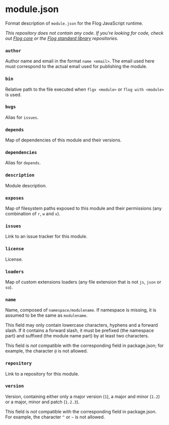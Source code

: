 # module.json

Format description of `module.json` for the Flog JavaScript runtime.

*This repository does not contain any code. If you're looking for code, check
out [Flog core][core] or the [Flog standard library][std] repositories.*

### `author`

Author name and email in the format `name <email>`. The email used here must
correspond to the actual email used for publishing the module.

### `bin`

Relative path to the file executed when `flgx <module>` or `flog with <module>`
is used.

### `bugs`

Alias for `issues`.

### `depends`

Map of dependencies of this module and their versions.

### `dependencies`

Alias for `depends`.

### `description`

Module description.

### `exposes`

Map of filesystem paths exposed to this module and their permissions (any
combination of `r`, `w` and `x`).

### `issues`

Link to an issue tracker for this module.

### `license`

License.

### `loaders`

Map of custom extensions loaders (any file extension that is not `js`, `json`
or `so`).

### `name`

Name, composed of `namespace/modulename`. If namespace is missing, it is
assumed to be the same as `modulename`.

This field may only contain lowercase characters, hyphens and a forward slash.
If it contains a forward slash, it must be prefixed (the namespace part) and
suffixed (the module name part) by at least two characters.

This field is *not* compatible with the corresponding field in package.json;
for example, the character `@` is not allowed.

### `repository`

Link to a repository for this module.

### `version`

Version, containing either only a major version (`1`), a major and minor
(`1.2`) or a major, minor and patch (`1.2.3`).

This field is *not* compatible with the corresponding field in package.json.
For example, the character `^` or `~` is not allowed.

[core]: https://github.com/flogjs/flog
[std]: https://github.com/flogjs/std
